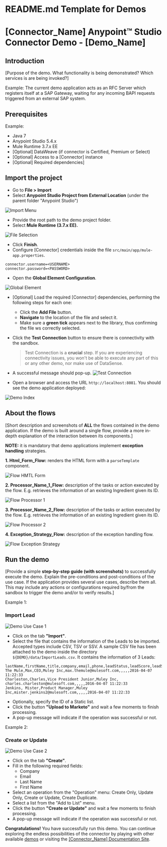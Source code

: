 # README.md Template for Demos

# [Connector_Name] Anypoint&trade; Studio Connector Demo - [Demo_Name]

## Introduction

[Purpose of the demo. What functionality is being demonstrated? Which services is are being invoked?]

Example:
The current demo application acts as an RFC Server which registers itself at a SAP Gateway, waiting for any incoming BAPI requests triggered from an external SAP system.


## Prerequisites

Example:
* Java 7
* Anypoint Studio 5.4.x
* Mule Runtime 3.7.x EE
* [Optional] DataWeave (if connector is Certified, Premium or Select)
* [Optional] Access to a [Connector] instance 
* [Optional] Required dependencies]


## Import the project

* Go to **File > Import**
* Select **Anypoint Studio Project from External Location** (under the parent folder "Anypoint Studio")

![Import Menu](images/demo-import-menu.png)

* Provide the root path to the demo project folder.
* Select **Mule Runtime (3.7.x EE).**

![File Selection](images/demo-import-file.png)

* Click **Finish**.  
* Configure [Connector] credentials inside the file `src/main/app/mule-app.properties`.

```
connector.username=<USERNAME>
connector.password=<PASSWORD>
```

* Open the **Global Element Configuration**.

![Global Element](images/demo-connection-config.png)

* [Optional] Load the required [Connector] dependencies, performing the following steps for each one:
	
    - Click the **Add File** button.
    - **Navigate** to the location of the file and select it.
    - Make sure a **green tick** appears next to the library, thus confirming the file ws correctly selected.

* Click the **Test Connection** button to ensure there is connectivity with the sandbox.

	> Test Connection is a **crucial** step. If you are experiencing connectivity issues, you won't be able to execute any part of this or any other demo, nor make use of DataSense.

* A successful message should pop-up.
![Test Connection](images/demo-connection-test.png)

* Open a browser and access the URL `http://localhost:8081`. You should see the demo application deployed:

![Demo Index](images/demo-main-page.png)


## About the flows

[Short description and screenshots of **ALL** the flows contained in the demo application. If the demo is built around a single flow, provide a more in-depth explanation of the interaction between its components.]

**NOTE:** it is mandatory that demo applications implement **exception handling** strategies.

**1. Html_Form_Flow:** renders the HTML form with a `parseTemplate` component.

![Flow HMTL Form](images/demo-flow-html.png)

**2. Processor_Name_1_Flow:** description of the tasks or action executed by the flow. E.g. retrieves the information of an existing Ingredient given its ID.

![Flow Processor 1](images/demo-flow-processor1.png)

**3. Processor_Name_2_Flow:** description of the tasks or action executed by the flow. E.g. retrieves the information of an existing Ingredient given its ID.

![Flow Processor 2](images/demo-flow-processor2.png)

**4. Exception_Strategy_Flow:** description of the exception handling flow.

![Flow Exception Strategy](images/demo-flow-exception.png)


## Run the demo

[Provide a simple **step-by-step guide (with screenshots)** to successfully execute the demo. Explain the pre-conditions and post-conditions of the use case. If the application provides several use cases, describe them all. This may include any actions or configurations required by/from the sandbox to trigger the demo and/or to verify results.]

Example 1:

### Import Lead

![Demo Use Case 1](images/demo-run-usecase1.png)

* Click on the tab **"Import"**.
* Select the file that contains the information of the Leads to be imported. Accepted types include CSV, TSV or SSV. A sample CSV file has been attached to the demo inside the directory `${DEMO}/data/ImportLeads.csv`. It contains the information of 3 Leads:

```
lastName,firstName,title,company,email,phone,leadStatus,leadScore,leadSource,updatedAt
The Mule,Max,CEO,Muley Inc,max.themule@mulesoft.com,,,,,2016-04-07 11:22:33
Charleston,Charles,Vice President Junior,Muley Inc, charles.charleston@mulesoft.com,,,,,2016-04-07 11:22:33
Jenkins, Mister,Product Manager,Muley Inc,mister.jenkins2@mulesoft.com,,,,,2016-04-07 11:22:33
```

* Optionally, specify the ID of a Static list.
* Click the button **"Upload to Marketo"** and wait a few moments to finish processing.
* A pop-up message will indicate if the operation was successful or not. 

Example 2:

### Create or Update

![Demo Use Case 2](images/demo-run-usecase2.png)

* Click on the tab **"Create"**.
* Fill in the following required fields: 
	* Company
	* Email
	* Last Name
	* First Name
* Select an operation from the "Operation" menu: Create Only, Update Only, Create or Update, Create Duplicate.
* Select a list from the "Add to List" menu.
* Click the button **"Create or Update"** and wait a few moments to finish processing.
* A pop-up message will indicate if the operation was successful or not. 

**Congratulations!** You have successfully run this demo. You can continue exploring the endless possibilities of the connector by playing with other available [demos](http://mulesoft.github.io/connector-name/) or visiting the [[Connector_Name] Documentation Site](https://docs.mulesoft.com/mule-user-guide/v/3.8/connector-name).